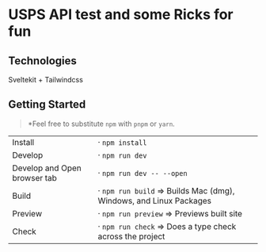 # USPS API test and some Ricks for fun

## Technologies

Sveltekit + Tailwindcss

## Getting Started

> \*Feel free to substitute `npm` with `pnpm` or `yarn`.

|                              |                                                                    |
| ---------------------------- | ------------------------------------------------------------------ |
| Install                      | · `npm install`                                                    |
| Develop                      | · `npm run dev`                                                    |
| Develop and Open browser tab | · `npm run dev -- --open`                                          |
| Build                        | · `npm run build` => Builds Mac (dmg), Windows, and Linux Packages |
| Preview                      | · `npm run preview` => Previews built site                         |
| Check                        | · `npm run check` => Does a type check across the project          |
